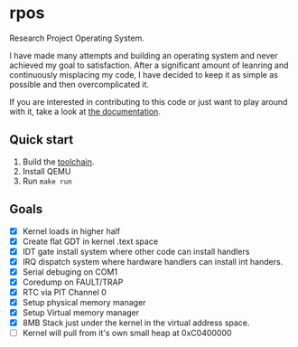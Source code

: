 # rpos

Research Project Operating System.

I have made many attempts and building an operating system and never achieved
my goal to satisfaction. After a significant amount of leanring and
continuously misplacing my code, I have decided to keep it as simple as
possible and then overcomplicated it.

If you are interested in contributing to this code or just want to play around
with it, take a look at [the documentation](docs/index.md).

## Quick start

1. Build the [toolchain](toolchain.md).
2. Install QEMU
3. Run ```make run```

## Goals

- [x] Kernel loads in higher half
- [x] Create flat GDT in kernel .text space
- [x] IDT gate install system where other code can install handlers
- [x] IRQ dispatch system where hardware handlers can install int handers.
- [x] Serial debuging on COM1
- [x] Coredump on FAULT/TRAP
- [x] RTC via PIT Channel 0
- [x] Setup physical memory manager
- [x] Setup Virtual memory manager
- [x] 8MB Stack just under the kernel in the virtual address space.
- [ ] Kernel will pull from it's own small heap at 0xC0400000
